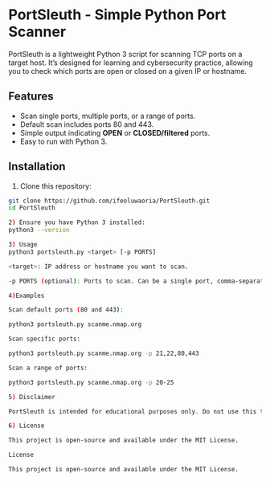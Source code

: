 
# PortSleuth - Simple Python Port Scanner

PortSleuth is a lightweight Python 3 script for scanning TCP ports on a target host. It’s designed for learning and cybersecurity practice, allowing you to check which ports are open or closed on a given IP or hostname.

## Features

- Scan single ports, multiple ports, or a range of ports.
- Default scan includes ports 80 and 443.
- Simple output indicating **OPEN** or **CLOSED/filtered** ports.
- Easy to run with Python 3.

## Installation

1. Clone this repository:

```bash
git clone https://github.com/ifeoluwaoria/PortSleuth.git
cd PortSleuth

2) Ensure you have Python 3 installed:
python3 --version

3) Usage
python3 portsleuth.py <target> [-p PORTS]

<target>: IP address or hostname you want to scan.

-p PORTS (optional): Ports to scan. Can be a single port, comma-separated list, or range.

4)Examples

Scan default ports (80 and 443):

python3 portsleuth.py scanme.nmap.org

Scan specific ports:

python3 portsleuth.py scanme.nmap.org -p 21,22,80,443

Scan a range of ports:

python3 portsleuth.py scanme.nmap.org -p 20-25

5) Disclaimer

PortSleuth is intended for educational purposes only. Do not use this tool to scan systems you do not own or have explicit permission to test.

6) License

This project is open-source and available under the MIT License.

License

This project is open-source and available under the MIT License.

 
